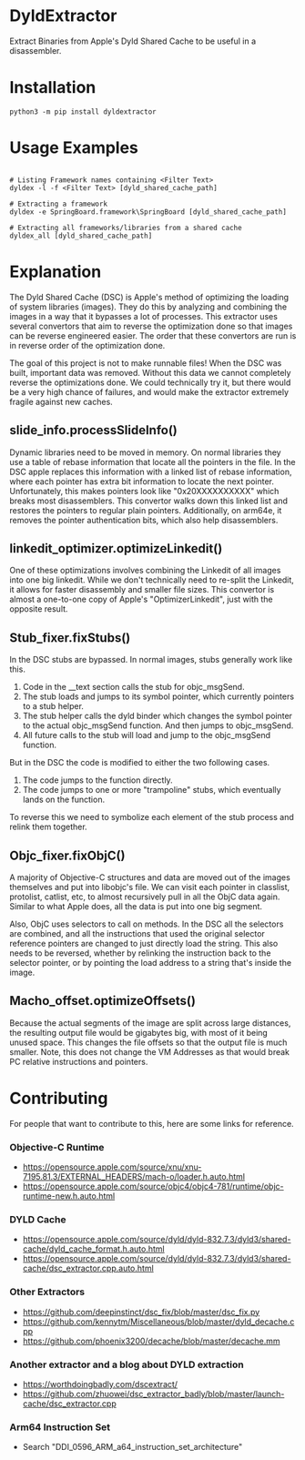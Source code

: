 # DyldExtractor
Extract Binaries from Apple's Dyld Shared Cache to be useful in a disassembler.

# Installation

```
python3 -m pip install dyldextractor
```

# Usage Examples

```

# Listing Framework names containing <Filter Text>
dyldex -l -f <Filter Text> [dyld_shared_cache_path]

# Extracting a framework
dyldex -e SpringBoard.framework\SpringBoard [dyld_shared_cache_path]

# Extracting all frameworks/libraries from a shared cache
dyldex_all [dyld_shared_cache_path]

```

# Explanation
The Dyld Shared Cache (DSC) is Apple's method of optimizing the loading of system libraries (images). They do this by analyzing and combining the images in a way that it bypasses a lot of processes. This extractor uses several convertors that aim to reverse the optimization done so that images can be reverse engineered easier. The order that these convertors are run is in reverse order of the optimization done.

The goal of this project is not to make runnable files! When the DSC was built, important data was removed. Without this data we cannot completely reverse the optimizations done. We could technically try it, but there would be a very high chance of failures, and would make the extractor extremely fragile against new caches.

## slide_info.processSlideInfo()
Dynamic libraries need to be moved in memory. On normal libraries they use a table of rebase information that locate all the pointers in the file. In the DSC apple replaces this information with a linked list of rebase information, where each pointer has extra bit information to locate the next pointer. Unfortunately, this makes pointers look like "0x20XXXXXXXXXX" which breaks most disassemblers. This convertor walks down this linked list and restores the pointers to regular plain pointers. Additionally, on arm64e, it removes the pointer authentication bits, which also help disassemblers.

## linkedit_optimizer.optimizeLinkedit()
One of these optimizations involves combining the Linkedit of all images into one big linkedit. While we don't technically need to re-split the Linkedit, it allows for faster disassembly and smaller file sizes. This convertor is almost a one-to-one copy of Apple's "OptimizerLinkedit", just with the opposite result.

## Stub_fixer.fixStubs()
In the DSC stubs are bypassed. In normal images, stubs generally work like this.

1. Code in the __text section calls the stub for objc_msgSend.
2. The stub loads and jumps to its symbol pointer, which currently pointers to a stub helper.
3. The stub helper calls the dyld binder which changes the symbol pointer to the actual objc_msgSend function. And then jumps to objc_msgSend.
4. All future calls to the stub will load and jump to the objc_msgSend function.

But in the DSC the code is modified to either the two following cases.

1. The code jumps to the function directly.
2. The code jumps to one or more "trampoline" stubs, which eventually lands on the function.

To reverse this we need to symbolize each element of the stub process and relink them together.

## Objc_fixer.fixObjC()
A majority of Objective-C structures and data are moved out of the images themselves and put into libobjc's file. We can visit each pointer in classlist, protolist, catlist, etc, to almost recursively pull in all the ObjC data again. Similar to what Apple does, all the data is put into one big segment.

Also, ObjC uses selectors to call on methods. In the DSC all the selectors are combined, and all the instructions that used the original selector reference pointers are changed to just directly load the string. This also needs to be reversed, whether by relinking the instruction back to the selector pointer, or by pointing the load address to a string that's inside the image.

## Macho_offset.optimizeOffsets()
Because the actual segments of the image are split across large distances, the resulting output file would be gigabytes big, with most of it being unused space. This changes the file offsets so that the output file is much smaller. Note, this does not change the VM Addresses as that would break PC relative instructions and pointers.

# Contributing
For people that want to contribute to this, here are some links for reference.

### Objective-C Runtime
* https://opensource.apple.com/source/xnu/xnu-7195.81.3/EXTERNAL_HEADERS/mach-o/loader.h.auto.html
* https://opensource.apple.com/source/objc4/objc4-781/runtime/objc-runtime-new.h.auto.html

### DYLD Cache
* https://opensource.apple.com/source/dyld/dyld-832.7.3/dyld3/shared-cache/dyld_cache_format.h.auto.html
* https://opensource.apple.com/source/dyld/dyld-832.7.3/dyld3/shared-cache/dsc_extractor.cpp.auto.html

### Other Extractors
* https://github.com/deepinstinct/dsc_fix/blob/master/dsc_fix.py
* https://github.com/kennytm/Miscellaneous/blob/master/dyld_decache.cpp
* https://github.com/phoenix3200/decache/blob/master/decache.mm

### Another extractor and a blog about DYLD extraction
* https://worthdoingbadly.com/dscextract/
* https://github.com/zhuowei/dsc_extractor_badly/blob/master/launch-cache/dsc_extractor.cpp

### Arm64 Instruction Set
* Search "DDI_0596_ARM_a64_instruction_set_architecture"

